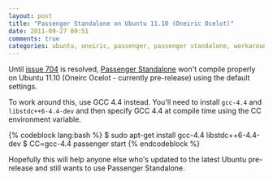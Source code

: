 ```yaml
---
layout: post
title: "Passenger Standalone on Ubuntu 11.10 (Oneiric Ocelot)"
date: 2011-09-27 09:51
comments: true
categories: ubuntu, oneiric, passenger, passenger standalone, workarounds
---
```

Until [issue 704](http://code.google.com/p/phusion-passenger/issues/detail?id=704) is resolved, [Passenger Standalone](http://www.modrails.com/) won't compile properly on Ubuntu 11.10 (Oneirc Ocelot - currently pre-release) using the default settings.

To work around this, use GCC 4.4 instead.  You'll need to install `gcc-4.4` and `libstdc++6-4.4-dev` and then specify GCC 4.4 at compile time using the CC environment variable.

{% codeblock lang:bash %}
$ sudo apt-get install gcc-4.4 libstdc++6-4.4-dev
$ CC=gcc-4.4 passenger start
{% endcodeblock %}

Hopefully this will help anyone else who's updated to the latest Ubuntu pre-release and still wants to use Passenger Standalone.
